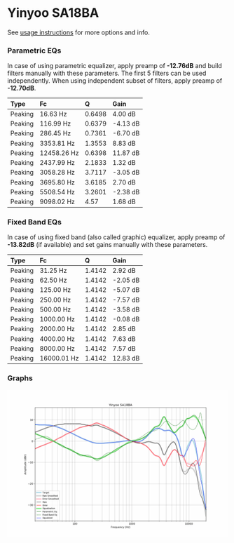 # Yinyoo SA18BA
See [usage instructions](https://github.com/jaakkopasanen/AutoEq#usage) for more options and info.

### Parametric EQs
In case of using parametric equalizer, apply preamp of **-12.76dB** and build filters manually
with these parameters. The first 5 filters can be used independently.
When using independent subset of filters, apply preamp of **-12.70dB**.

| Type    | Fc          |      Q | Gain     |
|:--------|:------------|:-------|:---------|
| Peaking | 16.63 Hz    | 0.6498 | 4.00 dB  |
| Peaking | 116.99 Hz   | 0.6379 | -4.13 dB |
| Peaking | 286.45 Hz   | 0.7361 | -6.70 dB |
| Peaking | 3353.81 Hz  | 1.3553 | 8.83 dB  |
| Peaking | 12458.26 Hz | 0.6398 | 11.87 dB |
| Peaking | 2437.99 Hz  | 2.1833 | 1.32 dB  |
| Peaking | 3058.28 Hz  | 3.7117 | -3.05 dB |
| Peaking | 3695.80 Hz  | 3.6185 | 2.70 dB  |
| Peaking | 5508.54 Hz  | 3.2601 | -2.38 dB |
| Peaking | 9098.02 Hz  | 4.57   | 1.68 dB  |

### Fixed Band EQs
In case of using fixed band (also called graphic) equalizer, apply preamp of **-13.82dB**
(if available) and set gains manually with these parameters.

| Type    | Fc          |      Q | Gain     |
|:--------|:------------|:-------|:---------|
| Peaking | 31.25 Hz    | 1.4142 | 2.92 dB  |
| Peaking | 62.50 Hz    | 1.4142 | -2.05 dB |
| Peaking | 125.00 Hz   | 1.4142 | -5.07 dB |
| Peaking | 250.00 Hz   | 1.4142 | -7.57 dB |
| Peaking | 500.00 Hz   | 1.4142 | -3.58 dB |
| Peaking | 1000.00 Hz  | 1.4142 | -0.08 dB |
| Peaking | 2000.00 Hz  | 1.4142 | 2.85 dB  |
| Peaking | 4000.00 Hz  | 1.4142 | 7.63 dB  |
| Peaking | 8000.00 Hz  | 1.4142 | 7.57 dB  |
| Peaking | 16000.01 Hz | 1.4142 | 12.83 dB |

### Graphs
![](./Yinyoo%20SA18BA.png)